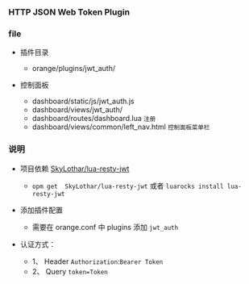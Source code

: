 ### HTTP JSON Web Token Plugin

### file
* 插件目录
	* orange/plugins/jwt_auth/ 

* 控制面板
	
	* dashboard/static/js/jwt_auth.js
	* dashboard/views/jwt_auth/
	* dashboard/routes/dashboard.lua  `注册`
	* dashboard/views/common/left_nav.html `控制面板菜单栏`
	
### 说明
	
 * 项目依赖 [SkyLothar/lua-resty-jwt](https://github.com/SkyLothar/lua-resty-jwt)
 
 	* `opm get  SkyLothar/lua-resty-jwt` 或者 `luarocks install lua-resty-jwt`
 * 添加插件配置 
    * 需要在 orange.conf 中 plugins 添加 `jwt_auth` 

 * 认证方式：
 	
 	* 1、 Header `Authorization`:`Bearer Token`
 	* 2、 Query `token=Token` 	
